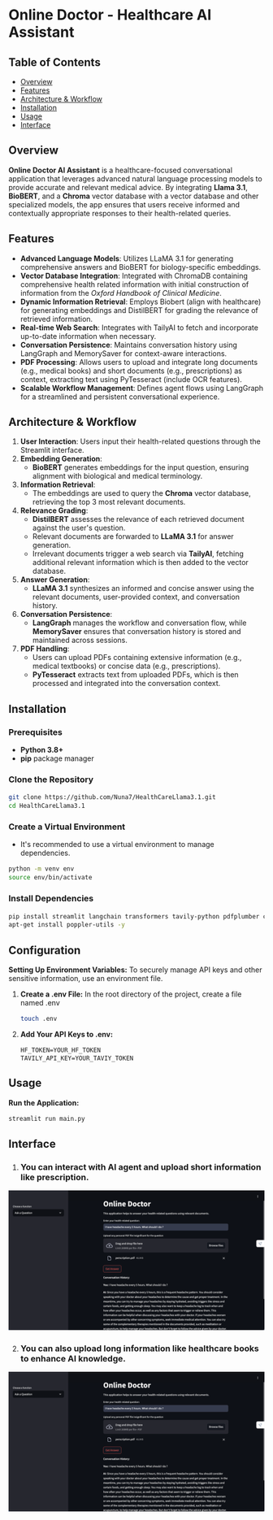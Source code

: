 # Online Doctor - Healthcare AI Assistant

## Table of Contents

- [Overview](#overview)
- [Features](#features)
- [Architecture & Workflow](#architecture--workflow)
- [Installation](#installation)
- [Usage](#usage)
- [Interface](#interface)

## Overview

**Online Doctor AI Assistant** is a healthcare-focused conversational application that leverages advanced natural language processing models to provide accurate and relevant medical advice. By integrating **Llama 3.1**, **BioBERT**, and a **Chroma** vector database with a vector database and other specialized models, the app ensures that users receive informed and contextually appropriate responses to their health-related queries.


## Features

- **Advanced Language Models**: Utilizes LLaMA 3.1 for generating comprehensive answers and BioBERT for biology-specific embeddings.
- **Vector Database Integration**: Integrated with ChromaDB containing comprehensive health related information with initial construction of information from the *Oxford Handbook of Clinical Medicine*.
- **Dynamic Information Retrieval**: Employs Biobert (align with healthcare) for generating embeddings and DistilBERT for grading the relevance of retrieved information.
- **Real-time Web Search**: Integrates with TailyAI to fetch and incorporate up-to-date information when necessary.
- **Conversation Persistence**: Maintains conversation history using LangGraph and MemorySaver for context-aware interactions.
- **PDF Processing**: Allows users to upload and integrate long documents (e.g., medical books) and short documents (e.g., prescriptions) as context, extracting text using PyTesseract (include OCR features).
- **Scalable Workflow Management**: Defines agent flows using LangGraph for a streamlined and persistent conversational experience.

## Architecture & Workflow

1. **User Interaction**: Users input their health-related questions through the Streamlit interface.
2. **Embedding Generation**: 
   - **BioBERT** generates embeddings for the input question, ensuring alignment with biological and medical terminology.
3. **Information Retrieval**:
   - The embeddings are used to query the **Chroma** vector database, retrieving the top 3 most relevant documents.
4. **Relevance Grading**:
   - **DistilBERT** assesses the relevance of each retrieved document against the user's question.
   - Relevant documents are forwarded to **LLaMA 3.1** for answer generation.
   - Irrelevant documents trigger a web search via **TailyAI**, fetching additional relevant information which is then added to the vector database.
5. **Answer Generation**:
   - **LLaMA 3.1** synthesizes an informed and concise answer using the relevant documents, user-provided context, and conversation history.
6. **Conversation Persistence**:
   - **LangGraph** manages the workflow and conversation flow, while **MemorySaver** ensures that conversation history is stored and maintained across sessions.
7. **PDF Handling**:
   - Users can upload PDFs containing extensive information (e.g., medical textbooks) or concise data (e.g., prescriptions).
   - **PyTesseract** extracts text from uploaded PDFs, which is then processed and integrated into the conversation context.

## Installation

### Prerequisites

- **Python 3.8+**
- **pip** package manager

### Clone the Repository

```bash
git clone https://github.com/Nuna7/HealthCareLlama3.1.git
cd HealthCareLlama3.1
```
### Create a Virtual Environment
- It's recommended to use a virtual environment to manage dependencies.
```bash
python -m venv env
source env/bin/activate
```

### Install Dependencies
```bash
pip install streamlit langchain transformers tavily-python pdfplumber chromadb pysqlite3-binary langchain_community langgraph bitsandbytes pytesseract pdf2image Pillow langchain-huggingface python-dotenv
apt-get install poppler-utils -y
```

## Configuration
**Setting Up Environment Variables:**
To securely manage API keys and other sensitive information, use an environment file.

1. **Create a .env File:**
      In the root directory of the project, create a file named .env
      ```bash
      touch .env
      ```
2. **Add Your API Keys to .env:**
     ```env
     HF_TOKEN=YOUR_HF_TOKEN
     TAVILY_API_KEY=YOUR_TAVIY_TOKEN
     ```

## Usage
**Run the Application:**
   ```bash
   streamlit run main.py
   ```

## Interface
1. ### You can interact with AI agent and upload short information like prescription.
   
![User Interaction](./image1.png)

2. ### You can also upload long information like healthcare books to enhance AI knowledge.
   
![Enhances AI knowledge](./image1.png)


